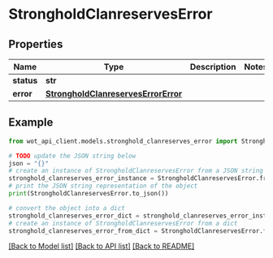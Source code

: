 # StrongholdClanreservesError


## Properties

Name | Type | Description | Notes
------------ | ------------- | ------------- | -------------
**status** | **str** |  | 
**error** | [**StrongholdClanreservesErrorError**](StrongholdClanreservesErrorError.md) |  | 

## Example

```python
from wot_api_client.models.stronghold_clanreserves_error import StrongholdClanreservesError

# TODO update the JSON string below
json = "{}"
# create an instance of StrongholdClanreservesError from a JSON string
stronghold_clanreserves_error_instance = StrongholdClanreservesError.from_json(json)
# print the JSON string representation of the object
print(StrongholdClanreservesError.to_json())

# convert the object into a dict
stronghold_clanreserves_error_dict = stronghold_clanreserves_error_instance.to_dict()
# create an instance of StrongholdClanreservesError from a dict
stronghold_clanreserves_error_from_dict = StrongholdClanreservesError.from_dict(stronghold_clanreserves_error_dict)
```
[[Back to Model list]](../README.md#documentation-for-models) [[Back to API list]](../README.md#documentation-for-api-endpoints) [[Back to README]](../README.md)


